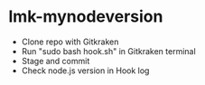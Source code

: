 # lmk-mynodeversion

- Clone repo with Gitkraken
- Run "sudo bash hook.sh" in Gitkraken terminal
- Stage and commit
- Check node.js version in Hook log
